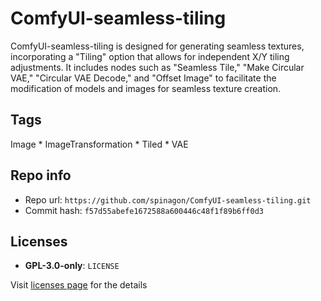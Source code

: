 # ComfyUI-seamless-tiling
ComfyUI-seamless-tiling is designed for generating seamless textures, incorporating a "Tiling" option that allows for independent X/Y tiling adjustments. It includes nodes such as "Seamless Tile," "Make Circular VAE," "Circular VAE Decode," and "Offset Image" to facilitate the modification of models and images for seamless texture creation.

## Tags
Image * ImageTransformation * Tiled * VAE

## Repo info
- Repo url: `https://github.com/spinagon/ComfyUI-seamless-tiling.git`
- Commit hash: `f57d55abefe1672588a600446c48f1f89b6ff0d3`

## Licenses
- **GPL-3.0-only**: `LICENSE`

Visit [licenses page](licenses.md) for the details
